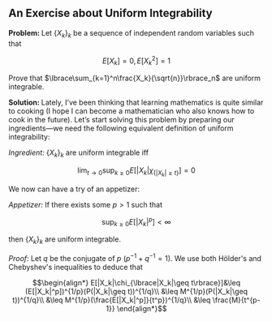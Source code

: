 ## An Exercise about Uniform Integrability
<strong>Problem: </strong>Let $\lbrace X_k\rbrace_k$ be a sequence of independent random variables such that

$$E[X_k]=0, E[X_k^2]=1$$

Prove that $\lbrace\sum_{k=1}^n\frac{X_k}{\sqrt{n}}\rbrace_n$ are uniform integrable.

<strong>Solution: </strong>Lately, I’ve been thinking that learning mathematics is quite similar to cooking (I hope I can become a mathematician who also knows how to cook in the future). Let’s start solving this problem by preparing our ingredients—we need the following equivalent definition of uniform integrability:

<em>Ingredient: </em> $\lbrace X_k\rbrace_k$ are uniform integrable iff

$$\lim_{t\rightarrow 0}\sup_{k\geq 0}E[|X_k|\chi_{\lbrace|X_k|\geq t\rbrace}]=0$$

We now can have a try of an appetizer:

<em>Appetizer: </em>If there exists some $p>1$ such that 

$$\sup_{k\geq 0}E[|X_k|^p]<\infty$$

then $\lbrace X_k\rbrace_k$ are uniform integrable.

<em>Proof: </em> Let $q$ be the conjugate of $p$ ($p^{-1}+q^{-1}=1$). We use both Hölder's and Chebyshev's inequalities to deduce that

$$\begin{align*}
E[|X_k|\chi_{\lbrace|X_k|\geq t\rbrace}]&\leq (E[|X_k|^p])^{1/p}(P(|X_k|\geq t))^{1/q}\\
&\leq M^{1/p}(P(|X_k|\geq t))^{1/q}\\
&\leq M^{1/p}(\frac{E[|X_k|^p]}{t^p})^{1/q}\\
&\leq \frac{M}{t^{p-1}}
\end{align*}$$


